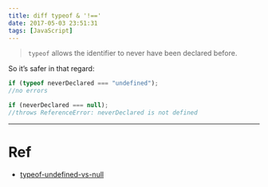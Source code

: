 ```yaml
---
title: diff typeof & '!=='
date: 2017-05-03 23:51:31
tags: [JavaScript]
---
```



> `typeof` allows the identifier to never have been declared before.

So it’s safer in that regard:

```js
if (typeof neverDeclared === "undefined"); 
//no errors

if (neverDeclared === null);
//throws ReferenceError: neverDeclared is not defined
```



---

# Ref

- [typeof-undefined-vs-null](http://stackoverflow.com/questions/2703102/typeof-undefined-vs-null)